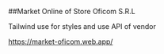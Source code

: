 ##Market Online of Store Oficom S.R.L  

Tailwind use for styles and use API of vendor  

https://market-oficom.web.app/  
